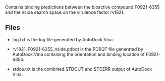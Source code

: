 Contains binding predictions between the bioactive compound F0921-6355 and the nside search space on the virulence factor rv1821.

## Files

- log.txt is the log file generated by AutoDock Vina.

- rv1821_F0921-6355_nside.pdbqt is the PDBQT file generated by AutoDock Vina containing the orientation and binding location of F0921-6355.

- stdoe.txt is the combined STDOUT and STDERR output of AutoDock Vina.

